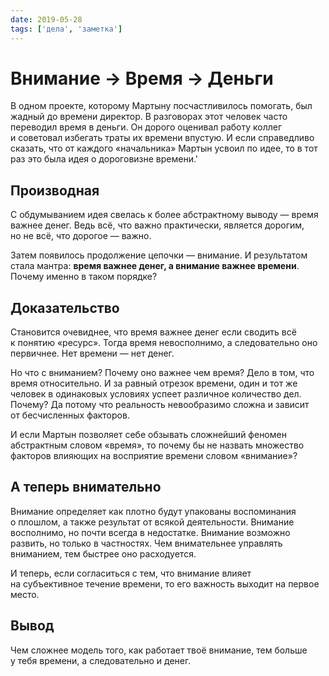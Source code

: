 ```yaml
---
date: 2019-05-28
tags: ['дела', 'заметка']
---
```


# Внимание → Время → Деньги

В одном проекте, которому Мартыну посчастливилось помогать, был жадный до времени директор. В разговорах этот человек часто переводил время в деньги. Он дорого оценивал работу коллег и советовал избегать траты их времени впустую. И если справедливо сказать, что от каждого «начальника» Мартын усвоил по идее, то в тот раз это была идея о дороговизне времени.'

## Производная

С обдумыванием идея свелась к более абстрактному выводу — время важнее денег. Ведь всё, что важно практически, является дорогим, но не всё, что дорогое — важно.

Затем появилось продолжение цепочки — внимание. И результатом стала мантра: **время важнее денег, а внимание важнее времени**. Почему именно в таком порядке?

## Доказательство

Становится очевиднее, что время важнее денег если сводить всё к понятию «ресурс». Тогда время невосполнимо, а следовательно оно первичнее. Нет времени — нет денег.

Но что с вниманием? Почему оно важнее чем время?
Дело в том, что время относительно. И за равный отрезок времени, один и тот же человек в одинаковых условиях успеет различное количество дел. Почему? Да потому что реальность невообразимо сложна и зависит от бесчисленных факторов.

И если Мартын позволяет себе обзывать сложнейший феномен абстрактным словом «время», то почему бы не назвать множество факторов влияющих на восприятие времени словом «внимание»?

## А теперь внимательно

Внимание определяет как плотно будут упакованы воспоминания о плошлом, а также результат от всякой деятельности. Внимание восполнимо, но почти всегда в недостатке. Внимание возможно развить, но только в частностях. Чем внимательнее управлять вниманием, тем быстрее оно расходуется.

И теперь, если согласиться с тем, что внимание влияет на субъективное течение времени, то его важность выходит на первое место.

## Вывод

Чем сложнее модель того, как работает твоё внимание, тем больше у тебя времени, а следовательно и денег.
